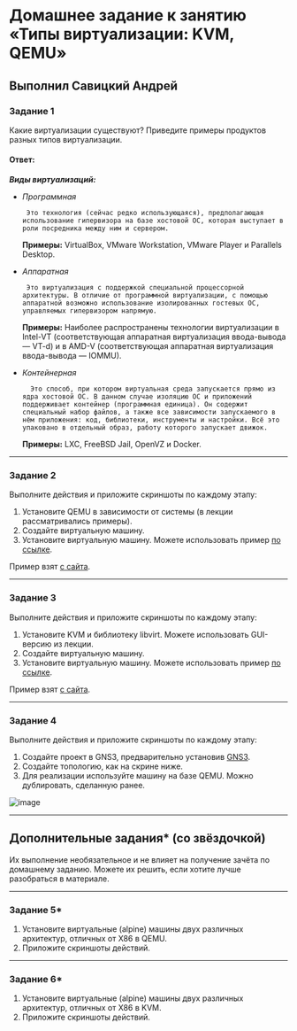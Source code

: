 # Домашнее задание к занятию «Типы виртуализации: KVM, QEMU»

## Выполнил Савицкий Андрей

### Задание 1

Какие виртуализации существуют? Приведите примеры продуктов разных типов виртуализации.

#### Ответ:
***Виды виртуализаций:*** 
 * *Программная* 

        Это технология (сейчас редко использующаяся), предполагающая использование гипервизора на базе хостовой ОС, которая выступает в роли посредника между ним и сервером. 

   **Примеры:** VirtualBox, VMware Workstation, VMware Player и Parallels Desktop. 

 * *Аппаратная* 

        Это виртуализация с поддержкой специальной процессорной архитектуры. В отличие от программной виртуализации, с помощью аппаратной возможно использование изолированных гостевых ОС, управляемых гипервизором напрямую. 

   **Примеры:** Наиболее распространены технологии виртуализации в Intel-VT (соответствующая аппаратная виртуализация ввода-вывода — VT-d) и в AMD-V (соответствующая аппаратная виртуализация ввода-вывода — IOMMU).  

 * *Контейнерная*

         Это способ, при котором виртуальная среда запускается прямо из ядра хостовой ОС. В данном случае изоляцию ОС и приложений поддерживает контейнер (программная единица). Он содержит специальный набор файлов, а также все зависимости запускаемого в нём приложения: код, библиотеки, инструменты и настройки. Всё это упаковано в отдельный образ, работу которого запускает движок. 

   **Примеры:** LXC, FreeBSD Jail, OpenVZ и Docker. 

---

### Задание 2 

Выполните действия и приложите скриншоты по каждому этапу:

1. Установите QEMU в зависимости от системы (в лекции рассматривались примеры).
2. Создайте виртуальную машину.
3. Установите виртуальную машину.
Можете использовать пример [по ссылке](https://dl-cdn.alpinelinux.org/alpine/v3.13/releases/x86/alpine-standard-3.13.5-x86.iso).

Пример взят [с сайта](https://alpinelinux.org). 
 
---

### Задание 3 

Выполните действия и приложите скриншоты по каждому этапу:

1. Установите KVM и библиотеку libvirt. Можете использовать GUI-версию из лекции. 
2. Создайте виртуальную машину. 
3. Установите виртуальную машину. 
Можете использовать пример [по ссылке](https://dl-cdn.alpinelinux.org/alpine/v3.13/releases/x86/alpine-standard-3.13.5-x86.iso). 

Пример взят [с сайта](https://alpinelinux.org). 
 
 ---

### Задание 4

Выполните действия и приложите скриншоты по каждому этапу:

1. Создайте проект в GNS3, предварительно установив [GNS3](https://github.com/GNS3/gns3-gui/releases).
2. Создайте топологию, как на скрине ниже.
3. Для реализации используйте машину на базе QEMU. Можно дублировать, сделанную ранее. 

![image](https://user-images.githubusercontent.com/73060384/118615008-f95e9680-b7c8-11eb-9610-fc1e73d8bd70.png)


---

## Дополнительные задания* (со звёздочкой)

Их выполнение необязательное и не влияет на получение зачёта по домашнему заданию. Можете их решить, если хотите лучше разобраться в материале.

 ---

### Задание 5*

1. Установите виртуальные (alpine) машины двух различных архитектур, отличных от X86 в QEMU.
1. Приложите скриншоты действий.

---

### Задание 6*

1. Установите виртуальные (alpine) машины двух различных архитектур, отличных от X86 в KVM.
1. Приложите скриншоты действий.
